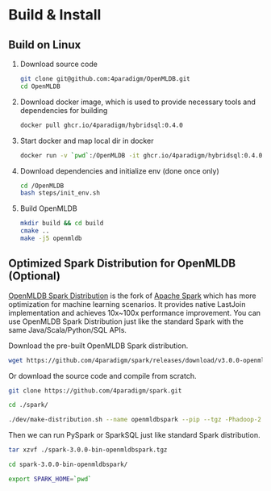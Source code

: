 # Build & Install

## Build on Linux
1. Download source code
    ```bash
    git clone git@github.com:4paradigm/OpenMLDB.git
    cd OpenMLDB
    ```
2. Download docker image, which is used to provide necessary tools and dependencies for building
    ```bash
    docker pull ghcr.io/4paradigm/hybridsql:0.4.0
    ```
3. Start docker and map local dir in docker
    ```bash
    docker run -v `pwd`:/OpenMLDB -it ghcr.io/4paradigm/hybridsql:0.4.0 bash
    ```
4. Download dependencies and initialize env (done once only)
    ```bash
    cd /OpenMLDB
    bash steps/init_env.sh  
    ```
5. Build OpenMLDB
    ```bash
    mkdir build && cd build
    cmake ..
    make -j5 openmldb
    ```

## Optimized Spark Distribution for OpenMLDB (Optional)

[OpenMLDB Spark Distribution](https://github.com/4paradigm/spark) is the fork of [Apache Spark](https://github.com/apache/spark) which has more optimization for machine learning scenarios. It provides native LastJoin implementation and achieves 10x~100x performance improvement. You can use OpenMLDB Spark Distribution just like the standard Spark with the same Java/Scala/Python/SQL APIs.

Download the pre-built OpenMLDB Spark distribution.

```bash
wget https://github.com/4paradigm/spark/releases/download/v3.0.0-openmldb0.2.3/spark-3.0.0-bin-openmldbspark.tgz
```

Or download the source code and compile from scratch.

```bash
git clone https://github.com/4paradigm/spark.git

cd ./spark/

./dev/make-distribution.sh --name openmldbspark --pip --tgz -Phadoop-2.7 -Pyarn -Pallinone
```

Then we can run PySpark or SparkSQL just like standard Spark distribution.

```bash
tar xzvf ./spark-3.0.0-bin-openmldbspark.tgz

cd spark-3.0.0-bin-openmldbspark/

export SPARK_HOME=`pwd`
```